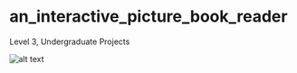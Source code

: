 # an_interactive_picture_book_reader
 Level 3, Undergraduate Projects
 
 ![alt text](https://pic4.zhimg.com/80/v2-509eb49804c9924656a551aabd5f8a6b_hd.png)
